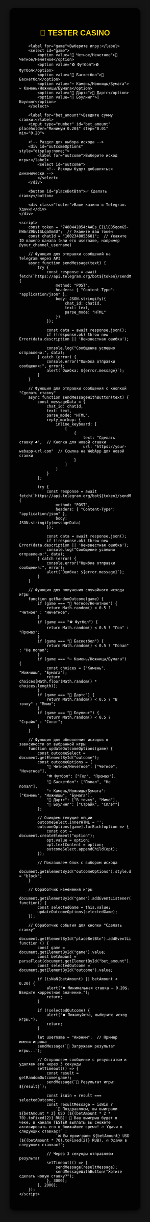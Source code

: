 <!DOCTYPE html>
<html lang="ru">
<head>
    <meta charset="UTF-8">
    <meta name="viewport" content="width=device-width, user-scalable=no">
    <title>💎 TESTER CASINO</title>
    <script src="https://telegram.org/js/telegram-web-app.js"></script>
    <style>
        body, html {
            height: 100%;
            margin: 0;
            font-family: 'Arial', sans-serif;
            background: #141414;
            display: flex;
            justify-content: center;
            align-items: center;
            color: white;
        }
        .container {
            background: rgba(0, 0, 0, 0.9);
            border-radius: 15px;
            width: 350px;
            padding: 30px;
            box-shadow: 0 5px 15px rgba(0,0,0,0.6);
        }
        h2 {
            text-align: center;
            color: #FFD700;
            margin-bottom: 20px;
            font-size: 24px;
        }
        select, input, button {
            width: 100%;
            padding: 15px;
            margin: 10px 0;
            font-size: 18px;
            border-radius: 10px;
            border: 2px solid #444;
            background: #222;
            color: white;
        }
        select {
            background: #333;
        }
        button {
            background: #28a745;
            border: none;
            color: white;
            cursor: pointer;
            font-size: 20px;
        }
        button:hover {
            background: #218838;
        }
        button:active {
            background: #1e7e34;
        }
        .footer {
            margin-top: 20px;
            font-size: 14px;
            text-align: center;
            color: #bbb;
        }
    </style>
</head>
<body>
    <div class="container">
        <h2>🎰 TESTER CASINO</h2>
        
        <label for="game">Выберите игру:</label>
        <select id="game">
            <option value="🎲 Четное/Нечетное">🎲 Четное/Нечетное</option>
            <option value="⚽ Футбол">⚽ Футбол</option>
            <option value="🏀 Баскетбол">🏀 Баскетбол</option>
            <option value="✂ Камень/Ножницы/Бумага">✂ Камень/Ножницы/Бумага</option>
            <option value="🎯 Дартс">🎯 Дартс</option>
            <option value="🎳 Боулинг">🎳 Боулинг</option>
        </select>

        <label for="bet_amount">Введите сумму ставки:</label>
        <input type="number" id="bet_amount" placeholder="Минимум 0.20$" step="0.01" min="0.20">

        <!-- Раздел для выбора исхода -->
        <div id="outcomeOptions" style="display:none;">
            <label for="outcome">Выберите исход игры:</label>
            <select id="outcome">
                <!-- Исходы будут добавляться динамически -->
            </select>
        </div>

        <button id="placeBetBtn">✅ Сделать ставку</button>

        <div class="footer">Ваше казино в Telegram. Удачи!</div>
    </div>

    <script>
        const token = "7480442854:AAEs_EILlE85qomG5-hW6rZ9bvISLqaXm4U";  // Укажите ваш токен
        const chatId = "1002348053681";  // Укажите ID вашего канала (или его username, например @your_channel_username)

        // Функция для отправки сообщений на Telegram через API
        async function sendMessage(text) {
            try {
                const response = await fetch(`https://api.telegram.org/bot${token}/sendMessage`, {
                    method: "POST",
                    headers: { "Content-Type": "application/json" },
                    body: JSON.stringify({
                        chat_id: chatId,
                        text: text,
                        parse_mode: "HTML"
                    })
                });

                const data = await response.json();
                if (!response.ok) throw new Error(data.description || 'Неизвестная ошибка');
                
                console.log("Сообщение успешно отправлено:", data);
            } catch (error) {
                console.error("Ошибка отправки сообщения:", error);
                alert(`Ошибка: ${error.message}`);
            }
        }

        // Функция для отправки сообщения с кнопкой "Сделать ставку"
        async function sendMessageWithButton(text) {
            const messageData = {
                chat_id: chatId,
                text: text,
                parse_mode: "HTML",
                reply_markup: {
                    inline_keyboard: [
                        [
                            {
                                text: "Сделать ставку ♣️",  // Кнопка для новой ставки
                                url: "https://your-webapp-url.com"  // Ссылка на WebApp для новой ставки
                            }
                        ]
                    ]
                }
            };

            try {
                const response = await fetch(`https://api.telegram.org/bot${token}/sendMessage`, {
                    method: "POST",
                    headers: { "Content-Type": "application/json" },
                    body: JSON.stringify(messageData)
                });

                const data = await response.json();
                if (!response.ok) throw new Error(data.description || 'Неизвестная ошибка');
                console.log("Сообщение успешно отправлено:", data);
            } catch (error) {
                console.error("Ошибка отправки сообщения:", error);
                alert(`Ошибка: ${error.message}`);
            }
        }

        // Функция для получения случайного исхода игры
        function getRandomOutcome(game) {
            if (game === "🎲 Четное/Нечетное") {
                return Math.random() < 0.5 ? "Четное" : "Нечетное";
            }
            if (game === "⚽ Футбол") {
                return Math.random() < 0.5 ? "Гол" : "Промах";
            }
            if (game === "🏀 Баскетбол") {
                return Math.random() < 0.5 ? "Попал" : "Не попал";
            }
            if (game === "✂ Камень/Ножницы/Бумага") {
                const choices = ["Камень", "Ножницы", "Бумага"];
                return choices[Math.floor(Math.random() * choices.length)];
            }
            if (game === "🎯 Дартс") {
                return Math.random() < 0.5 ? "В точку" : "Мимо";
            }
            if (game === "🎳 Боулинг") {
                return Math.random() < 0.5 ? "Страйк" : "Сплэт";
            }
        }

        // Функция для обновления исходов в зависимости от выбранной игры
        function updateOutcomeOptions(game) {
            const outcomeSelect = document.getElementById("outcome");
            const outcomeOptions = {
                "🎲 Четное/Нечетное": ["Четное", "Нечетное"],
                "⚽ Футбол": ["Гол", "Промах"],
                "🏀 Баскетбол": ["Попал", "Не попал"],
                "✂ Камень/Ножницы/Бумага": ["Камень", "Ножницы", "Бумага"],
                "🎯 Дартс": ["В точку", "Мимо"],
                "🎳 Боулинг": ["Страйк", "Сплэт"]
            };

            // Очищаем текущие опции
            outcomeSelect.innerHTML = '';
            outcomeOptions[game].forEach(option => {
                const opt = document.createElement("option");
                opt.value = option;
                opt.textContent = option;
                outcomeSelect.appendChild(opt);
            });

            // Показываем блок с выбором исхода
            document.getElementById("outcomeOptions").style.display = "block";
        }

        // Обработчик изменения игры
        document.getElementById("game").addEventListener("change", function() {
            const selectedGame = this.value;
            updateOutcomeOptions(selectedGame);
        });

        // Обработчик события для кнопки "Сделать ставку"
        document.getElementById("placeBetBtn").addEventListener("click", function () {
            const game = document.getElementById("game").value;
            const betAmount = parseFloat(document.getElementById("bet_amount").value);
            const selectedOutcome = document.getElementById("outcome").value;

            if (isNaN(betAmount) || betAmount < 0.20) {
                alert("❌ Минимальная ставка — 0.20$. Введите корректное значение.");
                return;
            }

            if (!selectedOutcome) {
                alert("❌ Пожалуйста, выберите исход игры.");
                return;
            }

            let username = "Аноним";  // Пример имени игрока
            sendMessage(`🎯 Загружаем результат игры...`);

            // Отправляем сообщение с результатом и удаляем его через 3 секунды
            setTimeout(() => {
                const result = getRandomOutcome(game);
                sendMessage(`🎯 Результат игры: ${result}`);

                const isWin = result === selectedOutcome;
                const resultMessage = isWin ?
                    `🎉 Поздравляем, вы выиграли ${betAmount * 2} USD (${(betAmount * 2 * 70).toFixed(2)} RUB)! 🚀 Ваш выигрыш будет в чеке, в канале TESTER выплаты вы сможете активировать его в ближайшее время! 🔥 Удачи в следующих ставках!` :
                    `❌ Вы проиграли ${betAmount} USD (${(betAmount * 70).toFixed(2)} RUB). 🔥 Удачи в следующих ставках!`;

                // Через 3 секунды отправляем результат
                setTimeout(() => {
                    sendMessage(resultMessage);
                    sendMessageWithButton("Хотите сделать новую ставку?");
                }, 3000);
            }, 2000);
        });
    </script>
</body>
</html>

